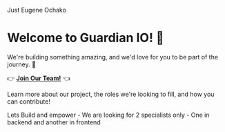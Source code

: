 Just Eugene Ochako

# Welcome to Guardian IO! 🚀

We're building something amazing, and we'd love for you to be part of the journey. 🌟

👉 **[Join Our Team!](https://www.notion.so/65114978f0334f90ae08e6be362a66f8?v=15a817104a9a8038880d000c67894fe8&pvs=4)** 👈

Learn more about our project, the roles we're looking to fill, and how you can contribute!

Lets Build and empower - We are looking for 2 specialists only - One in backend and another in frontend
